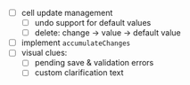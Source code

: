 - [ ] cell update management
  - [ ] undo support for default values
  - [ ] delete: change -> value -> default value
- [ ] implement `accumulateChanges`
- [ ] visual clues:
  - [ ] pending save & validation errors
  - [ ] custom clarification text
